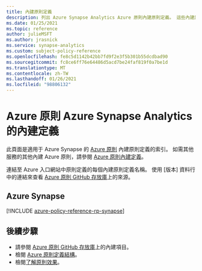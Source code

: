```yaml
---
title: 內建原則定義
description: 列出 Azure Synapse Analytics Azure 原則內建原則定義。 這些內建原則定義提供管理 Azure 資源的常見方法。
ms.date: 01/25/2021
ms.topic: reference
author: julieMSFT
ms.author: jrasnick
ms.service: synapse-analytics
ms.custom: subject-policy-reference
ms.openlocfilehash: fe8c5d1142b42bb7fd9f2e3f5b301b55dcdbad90
ms.sourcegitcommit: fc8ce6ff76e64486d5acd7be24faf819f0a7be1d
ms.translationtype: MT
ms.contentlocale: zh-TW
ms.lasthandoff: 01/26/2021
ms.locfileid: "98806132"
---
```

# <a name="azure-policy-built-in-definitions-for-azure-synapse-analytics"></a>Azure 原則 Azure Synapse Analytics 的內建定義 

此頁面是適用于 Azure Synapse 的 [Azure 原則](../governance/policy/overview.md) 內建原則定義的索引。 如需其他服務的其他內建 Azure 原則，請參閱 [Azure 原則內建定義](../governance/policy/samples/built-in-policies.md)。

連結至 Azure 入口網站中原則定義的每個內建原則定義名稱。 使用 [版本] 資料行中的連結來查看 [Azure 原則 GitHub 存放庫](https://github.com/Azure/azure-policy)上的來源。

## <a name="azure-synapse"></a>Azure Synapse

[!INCLUDE [azure-policy-reference-rp-synapse](../../includes/policy/reference/byrp/microsoft.synapse.md)]

## <a name="next-steps"></a>後續步驟

- 請參閱 [Azure 原則 GitHub 存放庫](https://github.com/Azure/azure-policy)上的內建項目。
- 檢閱 [Azure 原則定義結構](../governance/policy/concepts/definition-structure.md)。
- 檢閱[了解原則效果](../governance/policy/concepts/effects.md)。
